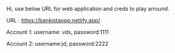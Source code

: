 Hi, use below URL for web application and creds to play arround.

URL : https://bankistappp.netlify.app/

Account 1:
username: vds,
password:1111

Account 2:
username:jd,
password:2222
